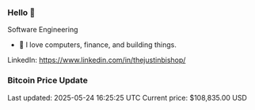 ### Hello 🤙  

Software Engineering

- 🔭 I love computers, finance, and building things.
  
LinkedIn: https://www.linkedin.com/in/thejustinbishop/  















































































































































































































































































































































































































### Bitcoin Price Update
Last updated: 2025-05-24 16:25:25 UTC
Current price: $108,835.00 USD
